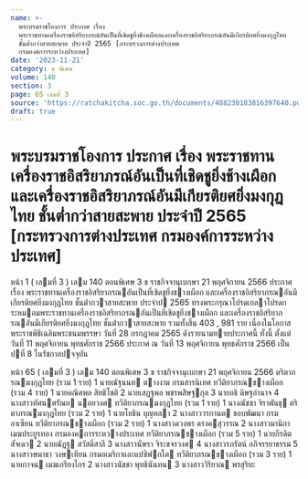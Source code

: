 ```yaml
---
name: >-
  พระบรมราชโองการ ประกาศ เรื่อง
  พระราชทานเครื่องราชอิสริยาภรณ์อันเป็นที่เชิดชูยิ่งช้างเผือกและเครื่องราชอิสริยาภรณ์อันมีเกียรติยศยิ่งมงกุฎไทย
  ชั้นต่ำกว่าสายสะพาย ประจำปี 2565 [กระทรวงการต่างประเทศ
  กรมองค์การระหว่างประเทศ]
date: '2023-11-21'
category: ข พิเศษ
volume: 140
section: 3
page: 65 เล่มที่ 3
source: 'https://ratchakitcha.soc.go.th/documents/488230183816397640.pdf'
draft: true
---
```


# พระบรมราชโองการ ประกาศ เรื่อง พระราชทานเครื่องราชอิสริยาภรณ์อันเป็นที่เชิดชูยิ่งช้างเผือกและเครื่องราชอิสริยาภรณ์อันมีเกียรติยศยิ่งมงกุฎไทย ชั้นต่ำกว่าสายสะพาย ประจำปี 2565 [กระทรวงการต่างประเทศ กรมองค์การระหว่างประเทศ]

หน้า 1 ( เลมที่ 3 ) เลม 140 ตอนพิเศษ 3 ข ราชกิจจานุเบกษา 21 พฤศจิกายน 2566 ประกาศ เรื่อง พระราชทานเครื่องราชอิสริยาภรณอันเป็นที่เชิดชูยิ่งชางเผือก และเครื่องราชอิสริยาภรณอันมีเกียรติยศยิ่งมงกุฎไทย ชั้นต่ํากวาสายสะพาย ประจําป 2565 ทรงพระกรุณาโปรดเกลาโปรดกระหมอมพระราชทานเครื่องราชอิสริยาภรณอันเป็นที่เชิดชูยิ่งชางเผือก และเครื่องราชอิสริยาภรณอันมีเกียรติยศยิ่งมงกุฎไทย ชั้นต่ํากวาสายสะพาย รวมทั้งสิ้น 403 , 981 ราย เนื่องในโอกาสพระราชพิธีเฉลิมพระชนมพรรษา วันที่ 28 กรกฎาคม 2565 ดังรายนามทายประกาศนี้ ทั้งนี้ ตั้งแต่วันที่ 11 พฤศจิกายน พุทธศักราช 2566 ประกาศ ณ วันที่ 13 พฤศจิกายน พุทธศักราช 2566 เป็นปที่ 8 ในรัชกาลปจจุบัน

หน้า 65 ( เลมที่ 3 ) เลม 140 ตอนพิเศษ 3 ข ราชกิจจานุเบกษา 21 พฤศจิกายน 2566 ตริตาภรณมงกุฎไทย (รวม 1 ราย) 1 นายณัฐนนท ตางงาม กรมสารนิเทศ ทวีติยาภรณชางเผือก (รวม 4 ราย) 1 นายคณิศพล สิทธิโชติ 2 นายเสฏฐพล พชรพสิษฐกุล 3 นายอธิ ดิษฐอํานาจ 4 นางสาวทัศนศรัณย นอยวงศ ทวีติยาภรณมงกุฎไทย (รวม 1 ราย) 1 นางณัชชา จิราพันธุ ตริตาภรณมงกุฎไทย (รวม 2 ราย) 1 นายโยธิน บุญหลา 2 นางสาววรกานต ชอบพัฒนา กรมอาเซียน ทวีติยาภรณชางเผือก (รวม 2 ราย) 1 นางสาวดวงพร ดรงคสุวรรณ 2 นางสาวมานิกา เมฆประยูรทอง กรมองคการระหวางประเทศ ทวีติยาภรณชางเผือก (รวม 5 ราย) 1 นายกีรดิต สัจเดว 2 นายณัฏฐ สวัสดิ์สาลี 3 นางสาวนัษรา จิระขจรวงศ 4 นางสาวรภรัตน์ อภิจรรยาธรรม 5 นางสาวษมาธา วงษเทียน กรมอเมริกาและแปซิฟกใต ทวีติยาภรณชางเผือก (รวม 3 ราย) 1 นายกาจน เมฆเกรียงไกร 2 นางสาวนัชชา พุทธินันทน 3 นางสาววิริยาณ พรสุริยะ

